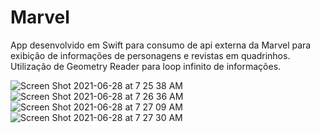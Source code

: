 # Marvel
App desenvolvido em Swift para consumo de api externa da Marvel para exibição de informações de personagens e revistas em quadrinhos. Utilização de Geometry Reader para loop infinito de informações.


![Screen Shot 2021-06-28 at 7 25 38 AM](https://user-images.githubusercontent.com/59899994/123557039-c0abd700-d7e2-11eb-9bee-3c7e70d5d9af.png)
![Screen Shot 2021-06-28 at 7 26 36 AM](https://user-images.githubusercontent.com/59899994/123557041-c30e3100-d7e2-11eb-8859-020fb52b2df6.png)
![Screen Shot 2021-06-28 at 7 27 09 AM](https://user-images.githubusercontent.com/59899994/123557044-c4d7f480-d7e2-11eb-8202-559ff1a28ee9.png)
![Screen Shot 2021-06-28 at 7 27 30 AM](https://user-images.githubusercontent.com/59899994/123557045-c7d2e500-d7e2-11eb-932e-0b12c41e81de.png)

